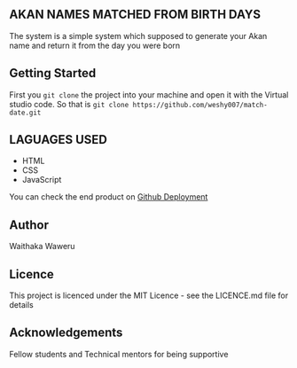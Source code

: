 ## AKAN NAMES MATCHED FROM BIRTH DAYS
The system is a simple system which supposed to generate your Akan name and return it from the day you were born

## Getting Started
First you `git clone` the project into your machine and open it with the Virtual studio code. 
So that is `git clone https://github.com/weshy007/match-date.git` 

## LAGUAGES USED
- HTML
- CSS 
- JavaScript

You can check the end product on [Github Deployment](https://weshy007.github.io/match-date/ "Akan Project") 

## Author

Waithaka Waweru

## Licence
This project is licenced under the MIT Licence - see the LICENCE.md file for details

## Acknowledgements
Fellow students and Technical mentors for being supportive
